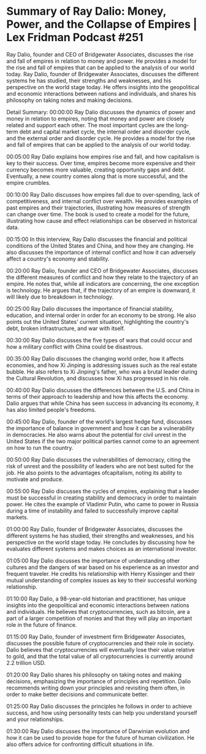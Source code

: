 # Summary of Ray Dalio: Money, Power, and the Collapse of Empires | Lex Fridman Podcast #251

Ray Dalio, founder and CEO of Bridgewater Associates, discusses the rise and fall of empires in relation to money and power. He provides a model for the rise and fall of empires that can be applied to the analysis of our world today.
Ray Dalio, founder of Bridgewater Associates, discusses the different systems he has studied, their strengths and weaknesses, and his perspective on the world stage today. He offers insights into the geopolitical and economic interactions between nations and individuals, and shares his philosophy on taking notes and making decisions.

Detail Summary: 
00:00:00
Ray Dalio discusses the dynamics of power and money in relation to empires, noting that money and power are closely related and support each other. The most important cycles are the long-term debt and capital market cycle, the internal order and disorder cycle, and the external order and disorder cycle. He provides a model for the rise and fall of empires that can be applied to the analysis of our world today.

00:05:00
Ray Dalio explains how empires rise and fall, and how capitalism is key to their success. Over time, empires become more expensive and their currency becomes more valuable, creating opportunity gaps and debt. Eventually, a new country comes along that is more successful, and the empire crumbles.

00:10:00
Ray Dalio discusses how empires fall due to over-spending, lack of competitiveness, and internal conflict over wealth. He provides examples of past empires and their trajectories, illustrating how measures of strength can change over time. The book is used to create a model for the future, illustrating how cause and effect relationships can be observed in historical data.

00:15:00
In this interview, Ray Dalio discusses the financial and political conditions of the United States and China, and how they are changing. He also discusses the importance of internal conflict and how it can adversely affect a country's economy and stability.

00:20:00
Ray Dalio, founder and CEO of Bridgewater Associates, discusses the different measures of conflict and how they relate to the trajectory of an empire. He notes that, while all indicators are concerning, the one exception is technology. He argues that, if the trajectory of an empire is downward, it will likely due to breakdown in technology.

00:25:00
Ray Dalio discusses the importance of financial stability, education, and internal order in order for an economy to be strong. He also points out the United States' current situation, highlighting the country's debt, broken infrastructure, and war with itself.

00:30:00
Ray Dalio discusses the five types of wars that could occur and how a military conflict with China could be disastrous.

00:35:00
Ray Dalio discusses the changing world order, how it affects economies, and how Xi Jinping is addressing issues such as the real estate bubble. He also refers to Xi Jinping's father, who was a brutal leader during the Cultural Revolution, and discusses how Xi has progressed in his role.

00:40:00
Ray Dalio discusses the differences between the U.S. and China in terms of their approach to leadership and how this affects the economy. Dalio argues that while China has seen success in advancing its economy, it has also limited people's freedoms.

00:45:00
Ray Dalio, founder of the world's largest hedge fund, discusses the importance of balance in government and how it can be a vulnerability in democracies. He also warns about the potential for civil unrest in the United States if the two major political parties cannot come to an agreement on how to run the country.

00:50:00
Ray Dalio discusses the vulnerabilities of democracy, citing the risk of unrest and the possibility of leaders who are not best suited for the job. He also points to the advantages ofcapitalism, noting its ability to motivate and produce.

00:55:00
Ray Dalio discusses the cycles of empires, explaining that a leader must be successful in creating stability and democracy in order to maintain power. He cites the example of Vladimir Putin, who came to power in Russia during a time of instability and failed to successfully improve capital markets.

01:00:00
Ray Dalio, founder of Bridgewater Associates, discusses the different systems he has studied, their strengths and weaknesses, and his perspective on the world stage today. He concludes by discussing how he evaluates different systems and makes choices as an international investor.

01:05:00
Ray Dalio discusses the importance of understanding other cultures and the dangers of war based on his experience as an investor and frequent traveler. He credits his relationship with Henry Kissinger and their mutual understanding of complex issues as key to their successful working relationship.

01:10:00
Ray Dalio, a 98-year-old historian and practitioner, has unique insights into the geopolitical and economic interactions between nations and individuals. He believes that cryptocurrencies, such as bitcoin, are a part of a larger competition of monies and that they will play an important role in the future of finance.

01:15:00
Ray Dalio, founder of investment firm Bridgewater Associates, discusses the possible future of cryptocurrencies and their role in society. Dalio believes that cryptocurrencies will eventually lose their value relative to gold, and that the total value of all cryptocurrencies is currently around 2.2 trillion USD.

01:20:00
Ray Dalio shares his philosophy on taking notes and making decisions, emphasizing the importance of principles and repetition. Dalio recommends writing down your principles and revisiting them often, in order to make better decisions and communicate better.

01:25:00
Ray Dalio discusses the principles he follows in order to achieve success, and how using personality tests can help you understand yourself and your relationships.

01:30:00
Ray Dalio discusses the importance of Darwinian evolution and how it can be used to provide hope for the future of human civilization. He also offers advice for confronting difficult situations in life.

